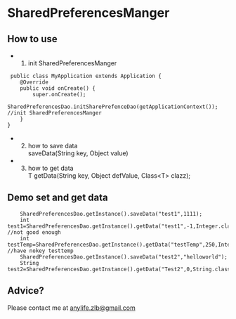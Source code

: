 # SharedPreferencesManger
## How to use
- 1. init SharedPreferencesManger
```
 public class MyApplication extends Application {
	@Override
	public void onCreate() {
		super.onCreate();
		SharedPreferencesDao.initSharePrefenceDao(getApplicationContext());  //init SharedPreferencesManger
	}
}
```  

- 2. how to save data  
saveData(String key, Object value) 

- 3. how to get data  
<T> T getData(String key, Object defValue, Class&lt;T> clazz);   

## Demo set and get data  
```
    SharedPreferencesDao.getInstance().saveData("test1",1111);
    int test1=SharedPreferencesDao.getInstance().getData("test1",-1,Integer.class); //not good enough
    int testTemp=SharedPreferencesDao.getInstance().getData("testTemp",250,Integer.class);  //have nokey testtemp
    SharedPreferencesDao.getInstance().saveData("test2","helloworld");
    String test2=SharedPreferencesDao.getInstance().getData("Test2",0,String.class);  
```

## Advice?

Please contact me at anylife.zlb@gmail.com
